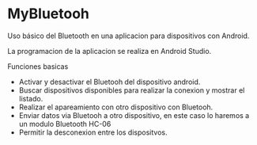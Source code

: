 # MyBluetooh
Uso básico del Bluetooth en una aplicacion para dispositivos con Android.

La programacion de la aplicacion se realiza en Android Studio.

Funciones basicas
  - Activar y desactivar el Bluetooh del dispositivo android.
  - Buscar dispositivos disponibles para realizar la conexion y mostrar el listado.
  - Realizar el apareamiento con otro dispositivo con Bluetooh.
  - Enviar datos via Bluetooh a otro dispositivo, en este caso lo haremos a un modulo Bluetooth HC-06
  - Permitir la desconexion entre los dispositvos.
